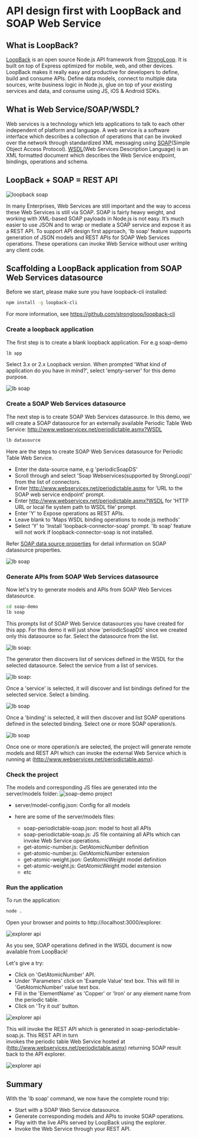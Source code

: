 # API design first with LoopBack and SOAP Web Service

## What is LoopBack?

[LoopBack](http://loopback.io) is an open source Node.js API framework from [StrongLoop](http://www.strongloop.com). 
It is built on top of Express optimized for mobile, web, and other devices.  LoopBack makes 
it really easy and productive for developers to define, build and consume APIs. Define data 
models, connect to multiple data sources, write business logic in Node.js, glue on top of your
existing services and data, and consume using JS, iOS & Android SDKs.

## What is Web Service/SOAP/WSDL?

Web services is a technology which lets applications to talk to each other independent 
of platform and language. A web service is a software interface which describes a collection 
of operations that can be invoked over the network through standardized XML messaging using 
[SOAP](https://www.w3.org/TR/soap/)(Simple Object Access Protocol). [WSDL](https://www.w3.org/TR/wsdl20/)(Web Services Description Language) is an 
XML formatted document which describes the Web Service endpoint, bindings, operations 
and schema.

## LoopBack + SOAP = REST API

![loopback soap](images/loopback-soap-integration.png) 

In many Enterprises, Web Services are still important and the way to access these
Web Services is still via SOAP. SOAP is fairly heavy weight, and working with XML-based SOAP 
payloads in Node.js is not easy.  It’s much easier to use JSON and to wrap or mediate a SOAP 
service and expose it as a REST API. To support API design first approach, 'lb soap' feature
supports generation of JSON models and REST APIs for SOAP Web Services operations. These operations 
can invoke Web Service without user writing any client code.

## Scaffolding a LoopBack application from SOAP Web Services datasource

Before we start, please make sure you have loopback-cli installed:

```sh
npm install -g loopback-cli
```
For more information, see https://github.com/strongloop/loopback-cli

### Create a loopback application

The first step is to create a blank loopback application. For e.g soap-demo

```sh
lb app
```
Select 3.x or 2.x Loopback version. When prompted 'What kind of application do you have in mind?', 
select 'empty-server' for this demo purpose.

![lb soap](images/loopback-app.png)

### Create a SOAP Web Services datasource

The next step is to create SOAP Web Services datasource. In this demo, we will create a SOAP datasource
for an externally available Periodic Table Web Service: http://www.webservicex.net/periodictable.asmx?WSDL                                                       
                                                         

```sh
lb datasource
```
Here are the steps to create SOAP Web Services datasource for Periodic Table Web Service.

- Enter the data-source name, e.g 'periodicSoapDS'
- Scroll through and select 'Soap Webservices(supported by StrongLoop)' from the list of connectors.
- Enter http://www.webservicex.net/periodictable.asmx for 'URL to the SOAP web service endpoint' prompt.
- Enter http://www.webservicex.net/periodictable.asmx?WSDL for 'HTTP URL or local fie system path to WSDL file' prompt.
- Enter 'Y' to Expose operations as REST APIs.
- Leave blank to 'Maps WSDL binding operations to node.js methods'
- Select 'Y' to 'Install 'loopback-connector-soap' prompt. 'lb soap' feature will not work if loopback-connector-soap
  is not installed.

Refer [SOAP data source properties](http://loopback.io/doc/en/lb3/SOAP-connector.html) for detail information on SOAP datasource properties.

![lb soap](images/loopback-datasource.png)

### Generate APIs from SOAP Web Services datasource

Now let's try to generate models and APIs from SOAP Web Services datasource.

```sh
cd soap-demo
lb soap
```
This prompts list of SOAP Web Service datasources you have created for this app. For this demo it will just
show 'periodicSoapDS' since we created only this datasource so far. Select the datasource from the list.

![lb soap:](images/loopback-datasource-select.png)

The generator then discovers list of services defined in the WSDL for the selected datasource. 
Select the service from a list of services.

![lb soap:](images/loopback-soap-service.png)

Once a 'service' is selected, it will discover and list bindings defined for the selected service. 
Select a binding.

![lb soap](images/loopback-soap-binding.png)

Once a 'binding' is selected, it will then discover and list SOAP operations defined in the selected binding.
Select one or more SOAP operation/s.

![lb soap](images/loopback-soap-operations.png)

Once one or more operation/s are selected, the project will generate remote models and REST API which can 
invoke the external Web Service which is running at (http://www.webservicex.net/periodictable.asmx).

### Check the project

The models and corresponding JS files are generated into the server/models folder:
![soap-demo project](images/soap-demo-project.png)

- server/model-config.json: Config for all models

- here are some of the server/models files: 

  - soap-periodictable-soap.json: model to host all APIs
  - soap-periodictable-soap.js: JS file containing all APIs which can invoke Web Service operations.
  - get-atomic-number.js: GetAtomicNumber definition
  - get-atomic-number.js: GetAtomicNumber extension
  - get-atomic-weight.json: GetAtomicWeight model definition
  - get-atomic-weight.js: GetAtomicWeight model extension
  - etc

### Run the application

To run the application:
```sh
node .
```

Open your browser and points to http://localhost:3000/explorer.

![explorer api](images/api-explorer.png)

As you see, SOAP operations defined in the WSDL document is now available from LoopBack!

Let's give a try:

- Click on 'GetAtomicNumber' API.
- Under 'Parameters' click on 'Example Value' text box. This will fill in 'GetAtomicNumber' value text box. 
- Fill in the 'ElementName' as 'Copper' or 'Iron' or any element name from the periodic table. 
- Click on 'Try it out' button. 

![explorer api](images/invoke-api-webservice.png)

This will invoke the REST API which is generated in soap-periodictable-soap.js. This REST API in turn  
invokes the periodic table Web Service hosted at (http://www.webservicex.net/periodictable.asmx) returning SOAP result 
back to the API explorer. 

![explorer api](images/api-webservice-result.png)

## Summary

With the 'lb soap' command, we now have the complete round trip: 
- Start with a SOAP Web Service datasource.
- Generate corresponding models and APIs to invoke SOAP operations.
- Play with the live APIs served by LoopBack using the explorer.
- Invoke the Web Service through your REST API.
